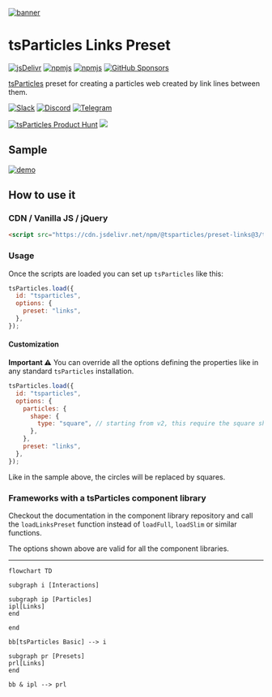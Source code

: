 [![banner](https://particles.js.org/images/banner3.png)](https://particles.js.org)

# tsParticles Links Preset

[![jsDelivr](https://data.jsdelivr.com/v1/package/npm/@tsparticles/preset-links/badge)](https://www.jsdelivr.com/package/npm/@tsparticles/preset-links) [![npmjs](https://badge.fury.io/js/@tsparticles/preset-links.svg)](https://www.npmjs.com/package/@tsparticles/preset-links) [![npmjs](https://img.shields.io/npm/dt/@tsparticles/preset-links)](https://www.npmjs.com/package/@tsparticles/preset-links) [![GitHub Sponsors](https://img.shields.io/github/sponsors/matteobruni)](https://github.com/sponsors/matteobruni)

[tsParticles](https://github.com/tsparticles/tsparticles) preset for creating a particles web created by link lines
between them.

[![Slack](https://particles.js.org/images/slack.png)](https://join.slack.com/t/tsparticles/shared_invite/enQtOTcxNTQxNjQ4NzkxLWE2MTZhZWExMWRmOWI5MTMxNjczOGE1Yjk0MjViYjdkYTUzODM3OTc5MGQ5MjFlODc4MzE0N2Q1OWQxZDc1YzI) [![Discord](https://particles.js.org/images/discord.png)](https://discord.gg/hACwv45Hme) [![Telegram](https://particles.js.org/images/telegram.png)](https://t.me/tsparticles)

[![tsParticles Product Hunt](https://api.producthunt.com/widgets/embed-image/v1/featured.svg?post_id=186113&theme=light)](https://www.producthunt.com/posts/tsparticles?utm_source=badge-featured&utm_medium=badge&utm_souce=badge-tsparticles") <a href="https://www.buymeacoffee.com/matteobruni"><img src="https://img.buymeacoffee.com/button-api/?text=Buy me a beer&emoji=🍺&slug=matteobruni&button_colour=5F7FFF&font_colour=ffffff&font_family=Arial&outline_colour=000000&coffee_colour=FFDD00"></a>

## Sample

[![demo](https://raw.githubusercontent.com/tsparticles/tsparticles/main/presets/links/images/sample.png)](https://particles.js.org/samples/presets/links)

## How to use it

### CDN / Vanilla JS / jQuery

```html
<script src="https://cdn.jsdelivr.net/npm/@tsparticles/preset-links@3/tsparticles.preset.links.min.js"></script>
```

### Usage

Once the scripts are loaded you can set up `tsParticles` like this:

```javascript
tsParticles.load({
  id: "tsparticles",
  options: {
    preset: "links",
  },
});
```

#### Customization

**Important ⚠️**
You can override all the options defining the properties like in any standard `tsParticles` installation.

```javascript
tsParticles.load({
  id: "tsparticles",
  options: {
    particles: {
      shape: {
        type: "square", // starting from v2, this require the square shape script
      },
    },
    preset: "links",
  },
});
```

Like in the sample above, the circles will be replaced by squares.

### Frameworks with a tsParticles component library

Checkout the documentation in the component library repository and call the `loadLinksPreset` function instead of `loadFull`, `loadSlim` or similar functions.

The options shown above are valid for all the component libraries.

---

```mermaid
flowchart TD

subgraph i [Interactions]

subgraph ip [Particles]
ipl[Links]
end

end

bb[tsParticles Basic] --> i

subgraph pr [Presets]
prl[Links]
end

bb & ipl --> prl
```
